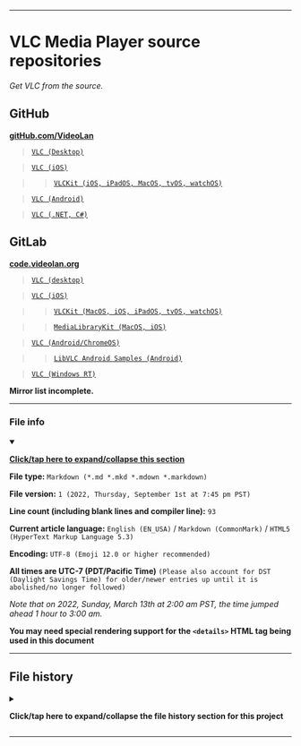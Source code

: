 
***

# VLC Media Player source repositories

_Get VLC from the source._

## GitHub

[**gitHub.com/VideoLan**](https://github.com/videolan/)

> [`VLC (Desktop)`](https://github.com/videolan/vlc/)

> [`VLC (iOS)`](https://github.com/videolan/vlc-ios/)

> > [`VLCKit (iOS, iPadOS, MacOS, tvOS, watchOS)`](https://github.com/videolan/vlckit/)

> [`VLC (Android)`](https://github.com/videolan/vlc-android/)

> [`VLC (.NET, C#)`](https://github.com/videolan/libvlcsharp/)

## GitLab

<!-- GitLab is harder for me to navigate without an account. I gave it a try, hope it doesn't come off as lazy. !-->

[**code.videolan.org**](https://code.videolan.org/videolan/)

> [`VLC (desktop)`](https://code.videolan.org/videolan/vlc/)

> [`VLC (iOS)`](https://code.videolan.org/videolan/vlc-ios/)

> > [`VLCKit (MacOS, iOS, iPadOS, tvOS, watchOS)`](https://code.videolan.org/videolan/VLCKit/)

> > [`MediaLibraryKit (MacOS, iOS)`](https://code.videolan.org/videolan/MediaLibraryKit/)

> [`VLC (Android/ChromeOS)`](https://code.videolan.org/videolan/vlc-android/)

> > [`LibVLC Android Samples (Android)`](https://code.videolan.org/videolan/libvlc-android-samples/)

> [`VLC (Windows RT)`](https://code.videolan.org/videolan/vlc-winrt/)

**Mirror list incomplete.**

***

### File info

<details open><summary><p lang="en"><b><u>Click/tap here to expand/collapse this section</u></b></p></summary>

**File type:** `Markdown (*.md *.mkd *.mdown *.markdown)`

**File version:** `1 (2022, Thursday, September 1st at 7:45 pm PST)`

**Line count (including blank lines and compiler line):** `93`

**Current article language:** `English (EN_USA)` / `Markdown (CommonMark)` / `HTML5 (HyperText Markup Language 5.3)`

**Encoding:** `UTF-8 (Emoji 12.0 or higher recommended)`

**All times are UTC-7 (PDT/Pacific Time)** `(Please also account for DST (Daylight Savings Time) for older/newer entries up until it is abolished/no longer followed)`

_Note that on 2022, Sunday, March 13th at 2:00 am PST, the time jumped ahead 1 hour to 3:00 am._

**You may need special rendering support for the `<details>` HTML tag being used in this document**

</details>

***

## File history

<details><summary><p lang="en"><b>Click/tap here to expand/collapse the file history section for this project</b></p></summary>

<details><summary><p lang="en"><b>Version 1 (2022, Thursday, September 1st at 7:45 pm PST)</b></p></summary>

**This version was made by:** [`@seanpm2001`](https://github.com/seanpm2001/)

> Changes:

- [x] Started the file
- [x] Added the title section
- [x] Added the `GitHub` mirrors section
- [x] Added the `GitLab` mirrors section
- [x] Added the `file info` section
- [x] Added the `file history` section
- [ ] No other changes in version 1

</details>

</details>

***
